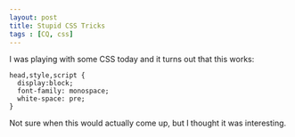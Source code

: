```yaml
---
layout: post
title: Stupid CSS Tricks 
tags : [CQ, css]
---
```


I was playing with some CSS today and it turns out that this works:

    head,style,script { 
      display:block;
      font-family: monospace;
      white-space: pre;
    }

Not sure when this would actually come up, but I thought it was interesting. 
